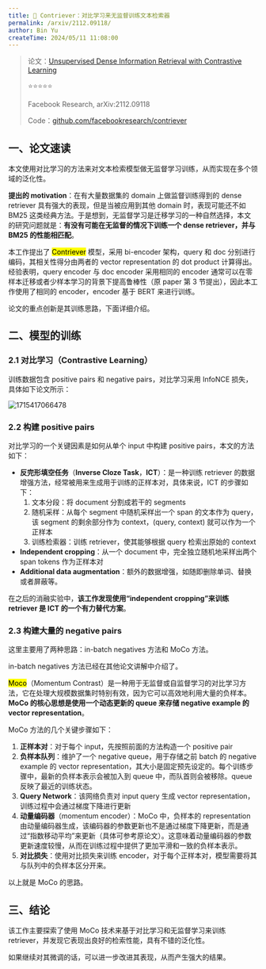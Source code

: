```yaml
---
title: 🐋 Contriever：对比学习来无监督训练文本检索器
permalink: /arxiv/2112.09118/
author: Bin Yu
createTime: 2024/05/11 11:08:00
---
```


>论文：[Unsupervised Dense Information Retrieval with Contrastive Learning](http://arxiv.org/abs/2112.09118)
>
>⭐⭐⭐⭐⭐
>
>Facebook Research, arXiv:2112.09118
>
>Code：[github.com/facebookresearch/contriever](https://github.com/facebookresearch/contriever)

## 一、论文速读

本文使用对比学习的方法来对文本检索模型做无监督学习训练，从而实现在多个领域的泛化性。

**提出的 motivation**：在有大量数据集的 domain 上做监督训练得到的 dense retriever 具有强大的表现，但是当被应用到其他 domain 时，表现可能还不如 BM25 这类经典方法。于是想到，无监督学习是迁移学习的一种自然选择，本文的研究问题就是：**有没有可能在无监督的情况下训练一个 dense retriever，并与 BM25 的性能相匹配**。

本工作提出了 <mark>Contriever</mark> 模型，采用 bi-encoder 架构，query 和 doc 分别进行编码，其相关性得分由两者的 vector representation 的 dot product 计算得出。经验表明，query encoder 与 doc encoder 采用相同的 encoder 通常可以在零样本迁移或者少样本学习的背景下提高鲁棒性（原 paper 第 3 节提出），因此本工作使用了相同的 encoder，encoder 基于 BERT 来进行训练。

论文的重点创新是其训练思路，下面详细介绍。

## 二、模型的训练

### 2.1 对比学习（Contrastive Learning）

训练数据包含 positive pairs 和 negative pairs，对比学习采用 InfoNCE 损失，具体如下论文所示：

![1715417066478](https://notebook-img-1304596351.cos.ap-beijing.myqcloud.com/img/1715417066478.png)

### 2.2 构建 positive pairs

对比学习的一个关键因素是如何从单个 input 中构建 positive pairs，本文的方法如下：

- **反完形填空任务**（**Inverse Cloze Task**，**ICT**）：是一种训练 retriever 的数据增强方法，经常被用来生成用于训练的正样本对，具体来说，ICT 的步骤如下：
  1. 文本分段：将 document 分割成若干的 segments
  2. 随机采样：从每个 segment 中随机采样出一个 span 的文本作为 query，该 segment 的剩余部分作为 context，(query, context) 就可以作为一个正样本
  3. 训练检索器：训练 retriever，使其能够根据 query 检索出原始的 context
- **Independent cropping**：从一个 document 中，完全独立随机地采样出两个 span tokens 作为正样本对
- **Additional data augmentation**：额外的数据增强，如随即删除单词、替换或者屏蔽等。

在之后的消融实验中，**该工作发现使用“independent cropping”来训练 retriever 是 ICT 的一个有力替代方案**。

### 2.3 构建大量的 negative pairs

这里主要用了两种思路：in-batch negatives 方法和 MoCo 方法。

in-batch negatives 方法已经在其他论文讲解中介绍了。

<mark>Moco</mark>（Momentum Contrast）是一种用于无监督或自监督学习的对比学习方法，它在处理大规模数据集时特别有效，因为它可以高效地利用大量的负样本。**MoCo 的核心思想是使用一个动态更新的 queue 来存储 negative example 的 vector representation**。

MoCo 方法的几个关键步骤如下：

1. **正样本对**：对于每个 input，先按照前面的方法构造一个 positive pair
2. **负样本队列**：维护了一个 negative queue，用于存储之前 batch 的 negative example 的 vector representation，其大小是固定预先设定的。每个训练步骤中，最新的负样本表示会被加入到 queue 中，而队首则会被移除。queue 反映了最近的训练状态。
3. **Query Network**：该网络负责对 input query 生成 vector representation，训练过程中会通过梯度下降进行更新
4. **动量编码器**（momentum encoder）：MoCo 中，负样本的 representation 由动量编码器生成，该编码器的参数更新也不是通过梯度下降更新，而是通过“指数移动平均”来更新（具体可参考原论文）。这意味着动量编码器的参数更新速度较慢，从而在训练过程中提供了更加平滑和一致的负样本表示。
5. **对比损失**：使用对比损失来训练 encoder，对于每个正样本对，模型需要将其与队列中的负样本区分开来。

以上就是 MoCo 的思路。

## 三、结论

该工作主要探索了使用 MoCo 技术来基于对比学习和无监督学习来训练 retriever，并发现它表现出良好的检索性能，具有不错的泛化性。

如果继续对其微调的话，可以进一步改进其表现，从而产生强大的结果。
